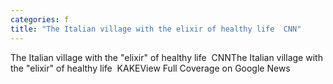 ```yaml
---
categories: f
title: "The Italian village with the elixir of healthy life  CNN"
---
```

The Italian village with the "elixir" of healthy life&nbsp;&nbsp;CNNThe Italian village with the "elixir" of healthy life&nbsp;&nbsp;KAKEView Full Coverage on Google News